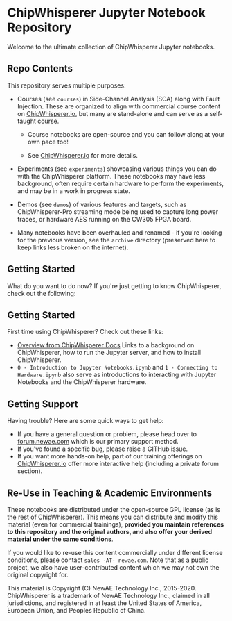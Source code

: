 # ChipWhisperer Jupyter Notebook Repository

Welcome to the ultimate collection of ChipWhisperer Jupyter notebooks.

## Repo Contents

This repository serves multiple purposes:

* Courses (see `courses`) in Side-Channel Analysis (SCA) along with Fault Injection. These are organized to align with commercial course content on [ChipWhisperer.io](https://www.ChipWhisperer.io), but many are stand-alone and can serve as a self-taught course.

   * Course notebooks are open-source and you can follow along at your own pace too!
   
   * See [ChipWhisperer.io](https://www.ChipWhisperer.io) for more details.

* Experiments (see `experiments`) showcasing various things you can do with the ChipWhisperer platform. These notebooks may have less background, often require certain hardware to perform the experiments, and may be in a work in progress state.

* Demos (see `demos`) of various features and targets, such as ChipWhisperer-Pro streaming mode being used to capture long power traces, or hardware AES running on the CW305 FPGA board.

* Many notebooks have been overhauled and renamed - if you're looking for the previous version, see the `archive` directory (preserved here to keep links less broken on the internet).

## Getting Started
What do you want to do now? If you're just getting to know ChipWhisperer, check out the following:

## Getting Started
First time using ChipWhisperer? Check out these links:
* [Overview from ChipWhisperer Docs](https://chipwhisperer.readthedocs.io/en/latest/index.html#overview) Links to a background on ChipWhisperer, how to run the Jupyter server, and how to install ChipWhisperer.
* `0 - Introduction to Jupyter Notebooks.ipynb` and `1 - Connecting to Hardware.ipynb` also serve as introductions to interacting with Jupyter Notebooks and the ChipWhisperer hardware.

## Getting Support

Having trouble? Here are some quick ways to get help:

* If you have a general question or problem, please head over to [forum.newae.com](https://forum.newae.com) which is our primary support method.
* If you've found a specific bug, please raise a GITHub issue.
* If you want more hands-on help, part of our training offerings on [ChipWhisperer.io](https://ChipWhisperer.io) offer more interactive help (including a private forum section).

## Re-Use in Teaching & Academic Environments

These notebooks are distributed under the open-source GPL license (as is the rest of ChipWhisperer). This means you can distribute and modify this material (even for commercial trainings), **provided you maintain references to this repository and the original authors, and also offer your derived material under the same conditions**.

If you would like to re-use this content commercially under different license conditions, please contact `sales -AT- newae.com`. Note that as a public project, we also have user-contributed content which we may not own the original copyright for.

This material is Copyright (C) NewAE Technology Inc., 2015-2020. ChipWhisperer is a trademark of NewAE Technology Inc., claimed in all jurisdictions, and registered in at least the United States of America, European Union, and Peoples Republic of China.
